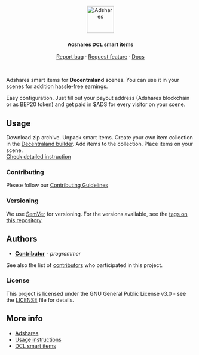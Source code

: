 <p align="center">
  <a href="https://adshares.net/">
    <img src="https://adshares.net/logos/ads.svg" alt="Adshares" width=72 height=72>
  </a>
  <h3 align="center"><small>Adshares DCL smart items</small></h3>
  <p align="center">
    <a href="https://github.com/adshares/dcl-smart-banner/issues/new?template=bug_report.md&labels=Bug">Report bug</a>
    ·
    <a href="https://github.com/adshares/dcl-smart-banner/issues/new?template=feature_request.md&labels=New%20Feature">Request feature</a>
    ·
    <a href="https://docs.adshares.net/adserver/">Docs</a>
  </p>
</p>

<br>

Adshares smart items for **Decentraland** scenes. You can use it in your scenes for addition hassle-free earnings.

Easy configuration. Just fill out your payout address (Adshares blockchain or as BEP20 token) and get paid in $ADS for every visitor on your scene.

## Usage

Download zip archive. Unpack smart items. Create your own item collection in the [Decentraland builder](https://builder.decentraland.org/). Add items to the collection. Place items on your scene.  
[Check detailed instruction](https://adshar.es/decentraland)

### Contributing

Please follow our [Contributing Guidelines](docs/CONTRIBUTING.md)

### Versioning

We use [SemVer](http://semver.org/) for versioning. For the versions available, see the [tags on this repository](https://github.com/adshares/dcl-smart-banner/tags).

## Authors

- **[Contributor](https://github.com/smartsir796)** - _programmer_

See also the list of [contributors](https://github.com/adshares/dcl-smart-banner/contributors) who participated in this project.

### License

This project is licensed under the GNU General Public License v3.0 - see the [LICENSE](LICENSE) file for details.

## More info

- [Adshares](https://adshares.net)
- [Usage instructions](https://adshar.es/decentraland)
- [DCL smart items](https://docs.decentraland.org/development-guide/smart-items/)
